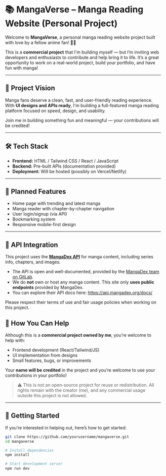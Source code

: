 # 📚 MangaVerse – Manga Reading Website (Personal Project)

Welcome to **MangaVerse**, a personal manga reading website project built with love by a fellow anime fan! 🎌✨

This is a **commercial project** that I'm building myself — but I’m inviting web developers and enthusiasts to contribute and help bring it to life. It’s a great opportunity to work on a real-world project, build your portfolio, and have fun with manga!

---

## 🚀 Project Vision

Manga fans deserve a clean, fast, and user-friendly reading experience. With **UI designs and APIs ready**, I'm building a full-featured manga reading platform focused on speed, design, and usability.

Join me in building something fun and meaningful — your contributions will be credited!

---

## 🛠️ Tech Stack

- **Frontend:** HTML / Tailwind CSS / React / JavaScript
- **Backend:** Pre-built APIs (documentation provided)
- **Deployment:** Will be hosted (possibly on Vercel/Netlify)

---

## 🌟 Planned Features

- Home page with trending and latest manga
- Manga reader with chapter-by-chapter navigation
- User login/signup (via API)
- Bookmarking system
- Responsive mobile-first design

---
## 🔌 API Integration

This project uses the **[MangaDex API](https://api.mangadex.org/docs/)** for manga content, including series info, chapters, and images.

- The API is open and well-documented, provided by the [MangaDex team on GitLab](https://gitlab.com/mangadex-pub/mangadex-api).
- We do **not** own or host any manga content. This site only **uses public endpoints** provided by MangaDex.
- You can explore their API docs here: https://api.mangadex.org/docs/

Please respect their terms of use and fair usage policies when working on this project.


## 🤝 How You Can Help

Although this is a **commercial project owned by me**, you’re welcome to help with:
- Frontend development (React/Tailwind/JS)
- UI implementation from designs
- Small features, bugs, or improvements

Your **name will be credited** in the project and you’re welcome to use your contributions in your portfolio!

> ⚠️ This is not an open-source project for reuse or redistribution. All rights remain with the creator (me), and any commercial usage outside this project is not allowed.

---

## 🧩 Getting Started

If you’re interested in helping out, here’s how to get started:

```bash
git clone https://github.com/yourusername/mangaverse.git
cd mangaverse

# Install dependencies
npm install

# Start development server
npm run dev
